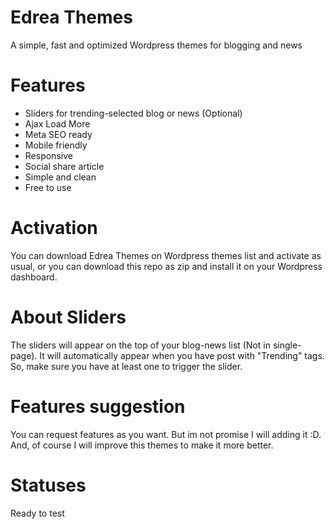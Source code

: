 
# Edrea Themes

A simple, fast and optimized Wordpress themes for blogging and news

# Features

- Sliders for trending-selected blog or news (Optional)
- Ajax Load More
- Meta SEO ready
- Mobile friendly
- Responsive
- Social share article
- Simple and clean
- Free to use

# Activation

You can download Edrea Themes on Wordpress themes list and activate as usual, or you can download this repo as zip and install it on your Wordpress dashboard.

# About Sliders

The sliders will appear on the top of your blog-news list (Not in single-page). It will automatically appear when you have post with "Trending" tags. So, make sure you have at least one to trigger the slider.

# Features suggestion

You can request features as you want. But im not promise I will adding it :D. And, of course I will improve this themes to make it more better.

# Statuses

Ready to test